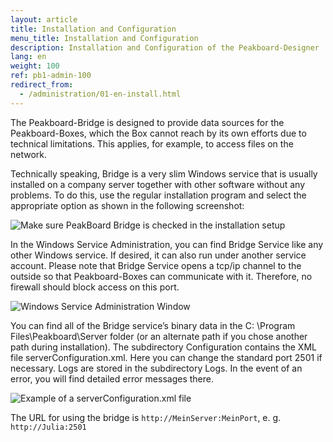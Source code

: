 ```yaml
---
layout: article
title: Installation and Configuration
menu_title: Installation and Configuration
description: Installation and Configuration of the Peakboard-Designer
lang: en
weight: 100
ref: pb1-admin-100
redirect_from:
  - /administration/01-en-install.html
---
```


The Peakboard-Bridge is designed to provide data sources for the Peakboard-Boxes, which the Box cannot reach by its own efforts due to technical limitations. This applies, for example, to access files on the network.

Technically speaking, Bridge is a very slim Windows service that is usually installed on a company server together with other software without any problems. To do this, use the regular installation program and select the appropriate option as shown in the following screenshot:

![Make sure PeakBoard Bridge is checked in the installation setup](/assets/images/admin/install/peakboard-designer-setup-bridge.png)

In the Windows Service Administration, you can find Bridge Service like any other Windows service. If desired, it can also run under another service account. Please note that Bridge Service opens a tcp/ip channel to the outside so that Peakboard-Boxes can communicate with it. Therefore, no firewall should block access on this port.

![Windows Service Administration Window ](/assets/images/admin/install/windows-service-administration-window.png)

You can find all of the Bridge service’s binary data in the C: \Program Files\Peakboard\Server folder (or an alternate path if you chose another path during installation). The subdirectory Configuration contains the XML file serverConfiguration.xml. Here you can change the standard port 2501 if necessary. Logs are stored in the subdirectory Logs. In the event of an error, you will find detailed error messages there.

![Example of  a serverConfiguration.xml file](/assets/images/admin/install/example-of-server-configuration-xml-file.png)

The URL for using the bridge is `http://MeinServer:MeinPort`, e. g. `http://Julia:2501`
